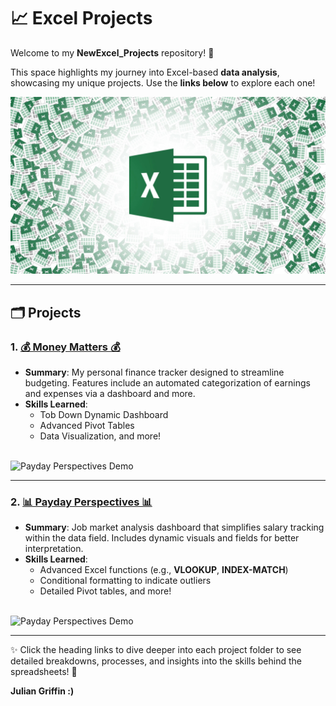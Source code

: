 # 📈 Excel Projects  

Welcome to my **NewExcel_Projects** repository! 🌟  

This space highlights my journey into Excel-based **data analysis**, showcasing my unique projects. Use the **links below** to explore each one!  

<img src="./Media/excel_pic.jpeg" alt="Excel Projects Banner" width="600"/>


---

## 🗂️ Projects  

### 1. [**💰 Money Matters 💰**](./Money_Matters)  
- **Summary**: My personal finance tracker designed to streamline budgeting. Features include an automated categorization of earnings and expenses via a dashboard and more.  
- **Skills Learned**: 
  - Tob Down Dynamic Dashboard
  - Advanced Pivot Tables
  - Data Visualization, and more!   

<br>

<img src="https://via.placeholder.com/500x300.png?text=GIF+Placeholder+for+Payday+Perspectives" alt="Payday Perspectives Demo" width="700">


---

### 2. [**📊 Payday Perspectives 📊**](./Payday_Perspectives)  
- **Summary**: Job market analysis dashboard that simplifies salary tracking within the data field. Includes dynamic visuals and fields for better interpretation.  
- **Skills Learned**: 
  - Advanced Excel functions (e.g., **VLOOKUP**, **INDEX-MATCH**)
  - Conditional formatting to indicate outliers
  - Detailed Pivot tables, and more!
    
<br>

<img src="https://via.placeholder.com/500x300.png?text=GIF+Placeholder+for+Payday+Perspectives" alt="Payday Perspectives Demo" width="700">


---

✨ Click the heading links to dive deeper into each project folder to see detailed breakdowns, processes, and insights into the skills behind the spreadsheets! 🚀  

**Julian Griffin :)**


